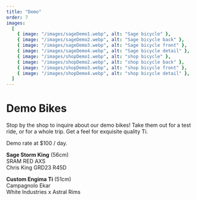 ```yaml
---
title: "Demo"
order: 7
images:
  [
    { image: "/images/sageDemo1.webp", alt: "Sage bicycle" },
    { image: "/images/sageDemo2.webp", alt: "Sage bicycle back" },
    { image: "/images/sageDemo3.webp", alt: "Sage bicycle front" },
    { image: "/images/sageDemo4.webp", alt: "Sage bicycle detail" },
    { image: "/images/shopDemo1.webp", alt: "shop bicycle" },
    { image: "/images/shopDemo2.webp", alt: "shop bicycle back" },
    { image: "/images/shopDemo3.webp", alt: "shop bicycle front" },
    { image: "/images/shopDemo4.webp", alt: "shop bicycle detail" },
  ]
---
```


# Demo Bikes

Stop by the shop to inquire about our demo bikes! Take them out for a test ride, or for a whole trip. Get a feel for exquisite quality Ti.

Demo rate at $100 / day.

**Sage Storm King** (56cm)  
SRAM RED AXS  
Chris King GRD23 R45D

**Custom Engima Ti** (51cm)  
Campagnolo Ekar  
White Industries x Astral Rims
